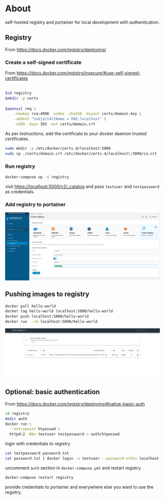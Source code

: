 # About

self-hosted registry and portainer for local development with authentication. 

## Registry

From <https://docs.docker.com/registry/deploying/>

### Create a self-signed certificate

From <https://docs.docker.com/registry/insecure/#use-self-signed-certificates>

```bash

$cd registry
$mkdir -p certs

$openssl req \
    -newkey rsa:4096 -nodes -sha256 -keyout certs/domain.key \
    -addext "subjectAltName = DNS:localhost" \
    -x509 -days 365 -out certs/domain.crt
```

As per instructions, add the certificate to your docker daemon trusted certificates.

```bash
sudo mkdir -p /etc/docker/certs.d/localhost:5000
sudo cp ./certs/domain.crt /etc/docker/certs.d/localhost\:5000/ca.crt
```



### Run registry

```bash
docker-compose up -d registry
```

visit <https://localhost:5000/v2/_catalog> and pass `testuser` and `testpassword` as credentials.

### Add registry to portainer

![Alt text](img/registry.png)

## Pushing images to registry

```bash
docker pull hello-world
docker tag hello-world localhost:5000/hello-world
docker push localhost:5000/hello-world
docker run --rm localhost:5000/hello-world
```

![Alt text](img/ui.png)

## Optional: basic authentication

From <https://docs.docker.com/registry/deploying/#native-basic-auth>

```bash
cd registry
mkdir auth
docker run \
  --entrypoint htpasswd \
  httpd:2 -Bbn testuser testpassword > auth/htpasswd
```

login with credentials to registry

```bash
cat testpassword password.txt
cat password.txt | docker login -u testuser --password-stdin localhost:5000
```

uncomment `auth` section in `docker-compose.yml` and restart registry

```bash
docker-compose restart registry
```

provide credentials to portainer and everywhere else you want to use the registry.
